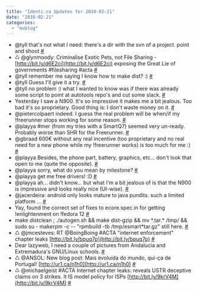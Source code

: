 ```yaml
---
title: "Identi.ca Updates for 2010-02-21"
date: "2010-02-21"
categories: 
  - "mublog"
---
```


- @tyll that's not what I need: there's a dir with the svn of a project. point and shoot [#](http://identi.ca/notice/22705050)
- ♺ @glynmoody: Criminalise Exotic Pets, not File Sharing - [http://bit.ly/d6E2cj](http://bit.ly/d6E2cj) exposing the Great Lie of governments #filesharing #acta [#](http://identi.ca/notice/22705092)
- @tyll remember me saying I know how to make dist? :) [#](http://identi.ca/notice/22709348)
- @tyll Guess I'll give it a try. [#](http://identi.ca/notice/22710474)
- @tyll no problem :) what I wanted to know was if there was already some script to point at autotools repo's and cut some slack. [#](http://identi.ca/notice/22710472)
- Yesterday I saw a N900. It's so impressive it makes me a bit jealous. Too bad it's so proprietary. Good thing is: I don't waste money on it. [#](http://identi.ca/notice/22715878)
- @pietercolpaert indeed. I guess the real problem will be when/if my !freerunner stops working for some reason. [#](http://identi.ca/notice/22718185)
- @playya #mer (from my tries with a SmartQ7) seemed very un-ready. Probably worse than SHR for the Freerunner. [#](http://identi.ca/notice/22718373)
- @gbraad 600€ without any real incentive (too proprietary and no real need for a new phone while my !freerunner works) is too much for me :) [#](http://identi.ca/notice/22718686)
- @playya Besides, the phone part, battery, graphics, etc... don't look that open to me (quite the opposite). [#](http://identi.ca/notice/22718407)
- @playya sorry, what do you mean by milestone? [#](http://identi.ca/notice/22719100)
- @playya get me free drivers! :D [#](http://identi.ca/notice/22719975)
- @playya ah... didn't know... but what I'm a bit jealous of is that the N900 is impressive and looks really nice (UI-wise). [#](http://identi.ca/notice/22719970)
- @jacerdeira: android only looks mature to java pundits. such a limited platform ... [#](http://identi.ca/notice/22736597)
- Yay, found the correct set of fixes to ecore.spec.in for getting !enlightenment on !fedora 12 [#](http://identi.ca/notice/22739041)
- make distclean ; ./autogen.sh && make dist-gzip && mv \*.tar.\* /tmp/ && sudo su - makerpm -c -- "rpmbuild -tb /tmp/esmart\*tar.gz" still here. [#](http://identi.ca/notice/22742787)
- ♺ @jmcesteves: RT @BoingBoing #ACTA "internet enforcement" chapter leaks [http://bit.ly/bpuq7p](http://bit.ly/bpuq7p) [#](http://identi.ca/notice/22748063)
- Dear lazyweb, I need a couple of pictures from Andalucia and Extremadura's GNU/Linux schools. [#](http://identi.ca/notice/22748058)
- ♺ @ANSOL: New blog post: Mais evoluída do mundo, qui-ça de Portugal! [http://ur1.ca/n1h0](http://ur1.ca/n1h0) [#](http://identi.ca/notice/22757060)
- ♺ @michaelgeist #ACTA Internet chapter leaks: reveals USTR deceptive claims on 3 strikes. It IS model policy for ISPs [http://bit.ly/9krV4M](http://bit.ly/9krV4M) [#](http://identi.ca/notice/22760136)
